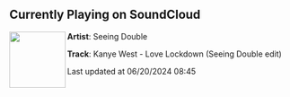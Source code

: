 ## Currently Playing on SoundCloud

[<img align="left" width="100" src="https://i1.sndcdn.com/artworks-CgAmKaKe6sYnBvzg-KloAdQ-t500x500.jpg">](https://soundcloud.com/user-229206177/kanye-west-love-lockdown)

**Artist**: Seeing Double 

**Track**: Kanye West - Love Lockdown (Seeing Double edit)

Last updated at 06/20/2024 08:45

